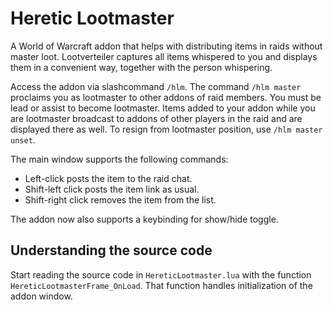 # Heretic Lootmaster

A World of Warcraft addon that helps with distributing items in
raids without master loot. Lootverteiler captures all items whispered to
you and displays them in a convenient way, together with the person whispering.

Access the addon via slashcommand `/hlm`. The command `/hlm master`
proclaims you as lootmaster to other addons of raid members. You must be lead
or assist to become lootmaster. Items added to your addon while you are
lootmaster broadcast to addons of other players in the raid and are displayed
there as well. To resign from lootmaster position, use `/hlm master unset`.

The main window supports the following commands:
* Left-click posts the item to the raid chat.
* Shift-left click posts the item link as usual.
* Shift-right click removes the item from the list.

The addon now also supports a keybinding for show/hide toggle.

## Understanding the source code

Start reading the source code in `HereticLootmaster.lua` with the
function `HereticLootmasterFrame_OnLoad`. That function handles
initialization of the addon window.
